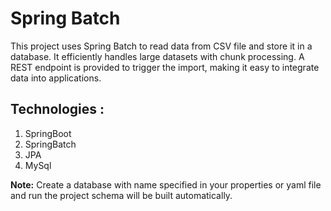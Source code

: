 # Spring Batch
This project uses Spring Batch to read data from CSV file and store it in a database. It efficiently handles large datasets with chunk processing. A REST endpoint is provided to trigger the import, making it easy to integrate data into applications.  
## Technologies :  
  1. SpringBoot  
  2. SpringBatch  
  3. JPA  
  4. MySql  
  
**Note:** Create a database with name specified in your properties or yaml file and run the project schema will be built automatically.
